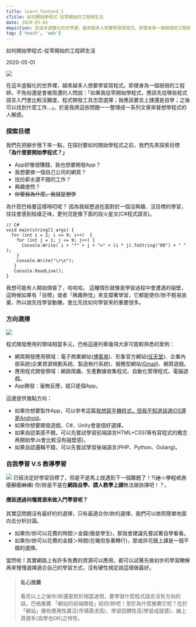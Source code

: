 ```yaml
---
title: learn_fontend_1
cTitle: 如何開始學程式-從零開始的工程師生活
date: 2020-05-01
depiction: 在這半虛擬化的世界裡，越來越多人想要學習寫程式。即便身為一個弱弱的工程師，不免俗還是會被周遭的人問說：「如果我從零開始學程式，應該先從哪些程式語言入門會比較沒難度、程式開發工具怎麼選擇；我應該要去上課還是自學；之後可以找到什麼工作...」。於是我將這些問題一一整理成一系列文章來替想學程式的人解惑。
tag: ['teach', 'web']
---
```

<!--@@master=../../../../../layout.html-->

<!--@@block=webTitle-->
<title>如何開始學程式-從零開始的工程師生活~巴格.生活日記•學習筆記</title>
<!--@@close-->

<!--@@block=contentTitle-->
<p class='theme-title'>如何開始學程式-從零開始的工程師生活</p>
<p class='time-mark'>2020-05-01</p>
<!--@@close-->

<!--@@block=depiction-->
<img src='./learn_fontend_1.jpg'>
<p class='depiction'>在這半虛擬化的世界裡，越來越多人想要學習寫程式。即便身為一個弱弱的工程師，不免俗還是會被周遭的人問說：「如果我從零開始學程式，應該先從哪些程式語言入門會比較沒難度、程式開發工具怎麼選擇；我應該要去上課還是自學；之後可以找到什麼工作...」。於是我將這些問題一一整理成一系列文章來替想學程式的人解惑。</p>
<!--@@close-->

<!--@@block=content-->
### 探索目標
我們先把腳步慢下來一點，在探討要如何開始學程式之前，我們先來探索目標
**「為什麼要開始學程式？」**

* App好像很賺錢，我也想要開發App？
* 我想要做一個自己公司的網頁？
* 找份薪水還不錯的工作？
* 興趣使然？
* ~~你管我為什麼，我就是想學~~

為什麼巴格要這樣嘮叨呢？
因為我經歷過在面對於一個沒興趣、沒目標的學習，往往會感到枯燥乏味，更何況是像下面的段火星文(C#程式語言)。
```
// C#
void main(string[] args) {
  for (int i = 2; i <= 9; i++)	{
    for (int j = 1; j <= 9; j++) {
      Console.Write( i + "*" + j + "=" + (i * j).ToString("00") + " " );
    }
    Console.Write("\r\n");
   }
   Console.ReadLine();
}
```
我想可能有人開始頭昏了，哈哈哈。
這種情形就像是學習過程中會遭遇的碰壁，這時候如果有「目標」或者「興趣熱忱」來支撐著學習，它都能使你/妳不輕易放棄，所以說先找學習動機，會比先找如何學習來的重要很多。

### 方向選擇
![](https://i.imgur.com/WgDzvzT.jpg)

程式開發應用的領域相當多元，巴格這邊列舉幾項大家可能較熟悉的案例：
* 網頁開發應用領域：電子商業網站([博客來](https://www.books.com.tw/))、形象官方網站([任天堂](https://www.nintendo.tw/index.html))、企業內部系統(企業資源規劃系統、製造執行系統)、服務型網站([Gmail](https://mail.google.com/))、網頁遊戲。
* 應用程式開發領域：網路爬蟲、生產數據收集程式、自動化管理程式、電腦遊戲。
* App開發：毫無反應，就只是個App。

這邊提供幾點方向：
* 如果你想要製作App，可以參考這篇[我想寫手機程式，但我不知道該選iOS還是Android](https://progressbar.tw/posts/38)。
* 如果你想要開發遊戲，C#、Unity會是個好選擇。
* 如果自認美感不錯，可以先嘗試學習前端語言HTML+CSS(等有寫程式的概念再開始學Js會比較沒有碰壁感)。
* 如果自認邏輯不錯，可以先嘗試學習後端語言(PHP、Python、Golang)。

### 自我學習 V.S 教導學習
![](https://i.imgur.com/jncKzdd.jpg)
已經決定好學習目標了，但是不是馬上就遇到下一個難題了！?(~~迷：學程式怎麼那麼麻煩~~)
你/妳是不是在**網路自學、請人教學上課**無法做抉擇吧！？。
#### **應該透過何種資源來做入門學習呢？**
其實這問題沒有最好的的選擇，只有最適合你/妳的選擇，我們可以依照簡單地面向去分析討論。

* 如果你/妳可以花費的時間＞金錢(像是學生)，那我會建議先嘗試著自學看看。
* 如果你/妳可以花費的金錢＞時間(在職但急著轉行)，那或許花錢上課是一個不錯的選擇。

當然啦！其實網路上有許多免費的資源可以應用，都可以試著先做初步的學習瞭解再來慢慢選擇適合自己的學習方式，沒有硬性規定說這樣做最好。

> #### 私心推薦
> 看完以上之後你/妳還是對於相當迷惘，要學習什麼程式語言沒有方向的話，巴格推薦
> 「網站的前端開發」給你/妳吧！至於為什麼推薦它呢？在於「網站」擁有應用性廣泛(市場需求高)、學習回饋性高(學習成就感)、線上資源多(自學也OK)之特性。
<!--@@close-->